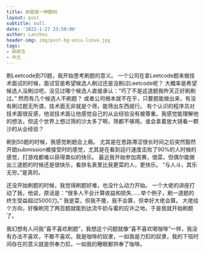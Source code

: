 ```yaml
---
title: 刷题是一种酷刑
layout: post
subtitle: null
date: '2022-1-27 23:50:00'
author: Lanzhou
header-img: img/post-bg-unix-linux.jpg
tags:
- 碎碎念
- 中文
---
```


刷Leetcode到70题，我开始思考刷题的意义。
一个公司在拿Leetcode题来做技术面试的时候，面试官是希望候选人刷过还是没刷过Leetcode呢？
大概率是希望候选人没刷过吧，没见过哪个候选人直接承认：“巧了不是这道题我昨天正好刷刷过。”
然而有几个候选人不刷题？
或者公司根本就不在乎，只要题能做出来，有没有刷过题无所谓，技术面无非就是个筛，能筛出东西就行。
有个认识的程序员对技术面很反感，他说技术面让他感觉自己的从业经验没有被尊重。我感觉能理解他的想法，但这个世界上想过筛的沙太多了啊，筛都不够用。谁会拿着放大镜看一颗沙的从业经验？

刷到50题的时候，我感觉刷题会上瘾。
尤其是在思路滞涩很长时间之后突然豁然开朗submission被接受时的感觉，尤其是在看到运行速度击败了90%的人时候的感觉，打游戏都难以获得类似的快乐。
最近我开始参加周赛，很菜，但偶尔能做出三道题的时候还是很快乐，看排名表里比我更菜的人，更快乐。
“与人斗，其乐无穷。”是真的。

还没开始刷题的时候，我觉得刷题好难，也没什么动力开始。
一个大佬的讲座打动了我，他说，原话是：“很多人不会计算收益和损失……举个例子，刷一道题的终生受益超过5000刀。”
我是菜，但我不傻，我不会算，但幸好大佬会算。
大佬给个方向，好像刷完了两百题就能到达流牛奶与蜜的应许之地，于是我就开始刷题了。

我幻想有人问我“喜不喜欢刷题”，我想这个问题就像“喜不喜欢喝咖啡”一样，我没有办法不喜欢，不敢不喜欢。我是咖啡的奴隶，一如我是力扣的奴隶，我的下班时间存在的意义就是供奉力扣，一如我的睡眠都供奉了咖啡。